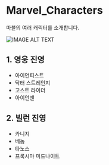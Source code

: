 # Marvel_Characters
마블의 여러 캐릭터를 소개합니다.

![IMAGE ALT TEXT](http://pds.joins.com/news/component/nocut/201211/12/12111130312_61400010.jpg)

## 1. 영웅 진영
- 아이언피스트
- 닥터 스트레인지
- 고스트 라이더
- 아이언맨

## 2. 빌런 진영
- 카니지
- 베놈
- 타노스
- 프록시마 미드나이트
